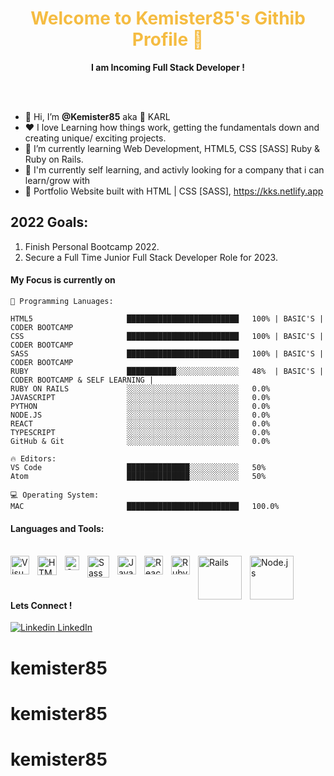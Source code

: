 <p align="center">
  <h1 align="center", style="color:#f5bc42">Welcome to Kemister85's Githib Profile 👋</h1>
</p>
<p align="center"> <strong>I am Incoming Full Stack Developer !</strong>
</p>
<br><br>
<ul>
  <li>👋 Hi, I’m <strong>@Kemister85</strong> aka 🦘 KARL</li>
  <li> ❤️ I love Learning how things work, getting the fundamentals down and creating unique/ exciting projects.</li>
  <li>🌱 I’m currently learning Web Development, HTML5, CSS [SASS] Ruby & Ruby on Rails.</li>
  <li>💼 I'm currently self learning, and activly looking for a company that i can learn/grow with</li>
  <li>🧐 Portfolio Website built with HTML | CSS [SASS], <a href="#">https://kks.netlify.app</a></li>
</ul>

## 2022 Goals: 
1. Finish Personal Bootcamp 2022.
2. Secure a Full Time Junior Full Stack Developer Role for 2023.<br>

#### My Focus is currently on
```code
💬 Programming Lanuages:

HTML5                     █████████████████████████   100% | BASIC'S | CODER BOOTCAMP
CSS                       █████████████████████████   100% | BASIC'S | CODER BOOTCAMP
SASS                      █████████████████████████   100% | BASIC'S | CODER BOOTCAMP
RUBY                      ███████████░░░░░░░░░░░░░░   48%  | BASIC'S | CODER BOOTCAMP & SELF LEARNING |
RUBY ON RAILS             ░░░░░░░░░░░░░░░░░░░░░░░░░   0.0%
JAVASCRIPT                ░░░░░░░░░░░░░░░░░░░░░░░░░   0.0% 
PYTHON                    ░░░░░░░░░░░░░░░░░░░░░░░░░   0.0% 
NODE.JS                   ░░░░░░░░░░░░░░░░░░░░░░░░░   0.0% 
REACT                     ░░░░░░░░░░░░░░░░░░░░░░░░░   0.0% 
TYPESCRIPT                ░░░░░░░░░░░░░░░░░░░░░░░░░   0.0% 
GitHub & Git              ░░░░░░░░░░░░░░░░░░░░░░░░░   0.0%

🔥 Editors:
VS Code                   ██████████████░░░░░░░░░░░   50% 
Atom                      ██████████████░░░░░░░░░░░   50%

💻 Operating System:
MAC                       █████████████████████████   100.0%
```
#### Languages and Tools:<br><br>

<img align="left" alt="Visual Studio Code" width="30px" src="https://upload.wikimedia.org/wikipedia/commons/thumb/9/9a/Visual_Studio_Code_1.35_icon.svg/512px-Visual_Studio_Code_1.35_icon.svg.png?20210804221519" style="padding-right:10px;" />
<img align="left" alt="HTML5" width="31px" src="https://upload.wikimedia.org/wikipedia/commons/thumb/6/61/HTML5_logo_and_wordmark.svg/512px-HTML5_logo_and_wordmark.svg.png?20170517184425" style="padding-right:10px;" />
<img align="left" alt="CSS3" width="23px" src="https://upload.wikimedia.org/wikipedia/commons/thumb/d/d5/CSS3_logo_and_wordmark.svg/363px-CSS3_logo_and_wordmark.svg.png?20160530175649" style="padding-right:10px;" />
<img align="left" alt="Sass" width="35px" src="https://upload.wikimedia.org/wikipedia/commons/thumb/9/96/Sass_Logo_Color.svg/512px-Sass_Logo_Color.svg.png?20150315202757" style="padding-right:10px;" />
<img align="left" alt="JavaScript" width="30px" src="https://upload.wikimedia.org/wikipedia/commons/thumb/9/99/Unofficial_JavaScript_logo_2.svg/512px-Unofficial_JavaScript_logo_2.svg.png?20141107110902" style="padding-right:10px;" />
<img align="left" alt="React" width="30px" src="https://upload.wikimedia.org/wikipedia/commons/thumb/a/a7/React-icon.svg/512px-React-icon.svg.png?20220125121207" style="padding-right:10px;" />
<img align="left" alt="Ruby" width="30px" src="https://upload.wikimedia.org/wikipedia/commons/thumb/7/73/Ruby_logo.svg/198px-Ruby_logo.svg.png?20101129171534" style="padding-right:10px;" />
<img align="left" alt="Rails" width="70px" src="https://upload.wikimedia.org/wikipedia/commons/thumb/6/62/Ruby_On_Rails_Logo.svg/411px-Ruby_On_Rails_Logo.svg.png?20170116014735" style="padding-right:10px;" />
<img align="left" alt="Node.js" width="70px" src="https://upload.wikimedia.org/wikipedia/commons/thumb/d/d9/Node.js_logo.svg/590px-Node.js_logo.svg.png?20170401104355" style="padding-right:10px;" /><br><br><br>

#### Lets Connect ! <br> 
[![Linkedin](https://i.stack.imgur.com/gVE0j.png) LinkedIn](https://www.linkedin.com/in/karl-kemister-sheppard-09b34889/)
&nbsp;
# kemister85
# kemister85
# kemister85
